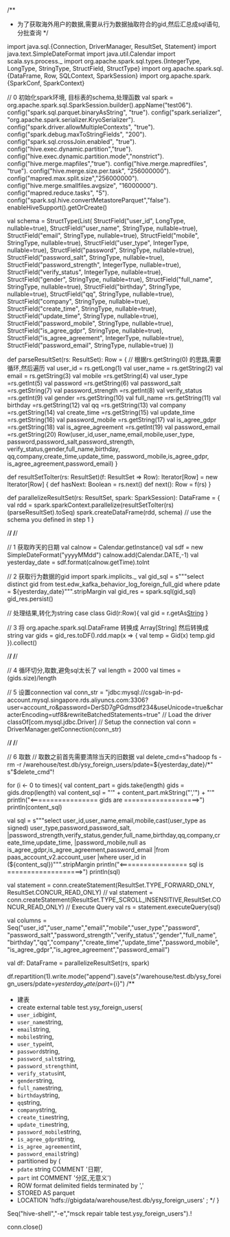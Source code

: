 /**
* 为了获取海外用户的数据,需要从行为数据抽取符合的gid,然后汇总成sql语句,分批查询
  */

import java.sql.{Connection, DriverManager, ResultSet, Statement}
import java.text.SimpleDateFormat
import java.util.Calendar
import scala.sys.process._
import org.apache.spark.sql.types.{IntegerType, LongType, StringType, StructField, StructType}
import org.apache.spark.sql.{DataFrame, Row, SQLContext, SparkSession}
import org.apache.spark.{SparkConf, SparkContext}


// 0 初始化spark环境, 目标表的schema,处理函数
val spark = org.apache.spark.sql.SparkSession.builder().appName("test06").
config("spark.sql.parquet.binaryAsString", "true").
config("spark.serializer", "org.apache.spark.serializer.KryoSerializer").
config("spark.driver.allowMultipleContexts", "true").
config("spark.debug.maxToStringFields", "200").
config("spark.sql.crossJoin.enabled", "true").
config("hive.exec.dynamic.partition","true").
config("hive.exec.dynamic.partition.mode","nonstrict").
config("hive.merge.mapfiles","true").
config("hive.merge.mapredfiles", "true").
config("hive.merge.size.per.task", "256000000").
config("mapred.max.split.size","256000000").
config("hive.merge.smallfiles.avgsize", "16000000").
config("mapred.reduce.tasks", "5").
config("spark.sql.hive.convertMetastoreParquet","false").
enableHiveSupport().getOrCreate()

val schema = StructType(List(
StructField("user_id", LongType, nullable=true),
StructField("user_name", StringType, nullable=true),
StructField("email", StringType, nullable=true),
StructField("mobile", StringType, nullable=true),
StructField("user_type", IntegerType, nullable=true),
StructField("password", StringType, nullable=true),
StructField("password_salt", StringType, nullable=true),
StructField("password_strength", IntegerType, nullable=true),
StructField("verify_status", IntegerType, nullable=true),
StructField("gender", StringType, nullable=true),
StructField("full_name", StringType, nullable=true),
StructField("birthday", StringType, nullable=true),
StructField("qq", StringType, nullable=true),
StructField("company", StringType, nullable=true),
StructField("create_time", StringType, nullable=true),
StructField("update_time", StringType, nullable=true),
StructField("password_mobile", StringType, nullable=true),
StructField("is_agree_gdpr", StringType, nullable=true),
StructField("is_agree_agreement", IntegerType, nullable=true),
StructField("password_email", StringType, nullable=true)
))

def parseResultSet(rs: ResultSet): Row = {
// 根据rs.getString(0) 的思路,需要循环,然后遍历
val user_id = rs.getLong(1)
val user_name = rs.getString(2)
val email = rs.getString(3)
val mobile =rs.getString(4)
val user_type =rs.getInt(5)
val password =rs.getString(6)
val password_salt =rs.getString(7)
val password_strength =rs.getInt(8)
val verify_status =rs.getInt(9)
val gender =rs.getString(10)
val full_name =rs.getString(11)
val birthday =rs.getString(12)
val qq =rs.getString(13)
val company =rs.getString(14)
val create_time =rs.getString(15)
val update_time =rs.getString(16)
val password_mobile =rs.getString(17)
val is_agree_gdpr =rs.getString(18)
val is_agree_agreement =rs.getInt(19)
val password_email =rs.getString(20)
Row(user_id,user_name,email,mobile,user_type,
password,password_salt,password_strength,
verify_status,gender,full_name,birthday,
qq,company,create_time,update_time,
password_mobile,is_agree_gdpr,
is_agree_agreement,password_email)
}

def resultSetToIter(rs: ResultSet)(f: ResultSet => Row): Iterator[Row] =
new Iterator[Row] {
def hasNext: Boolean = rs.next()
def next(): Row = f(rs)
}

def parallelizeResultSet(rs: ResultSet, spark: SparkSession): DataFrame = {
val rdd = spark.sparkContext.parallelize(resultSetToIter(rs)(parseResultSet).toSeq)
spark.createDataFrame(rdd, schema) // use the schema you defined in step 1
}

/************************************************************************************************************************************/
/************************************************************************************************************************************/

// 1 获取昨天的日期
val calnow = Calendar.getInstance()
val sdf = new SimpleDateFormat("yyyyMMdd")
calnow.add(Calendar.DATE,-1)
val yesterday_date = sdf.format(calnow.getTime).toInt

// 2 获取行为数据的gid
import spark.implicits._
val gid_sql = s"""select distinct gid from test.edw_kafka_behavior_log_foreign_full_gid where pdate = ${yesterday_date}""".stripMargin
val gid_res = spark.sql(gid_sql)
gid_res.persist()


// 处理结果,转化为string
case class Gid(r:Row){
val gid = r.getAs[String]("gid")
}

// 3 将 org.apache.spark.sql.DataFrame 转换成 Array[String] 然后转换成 string
var gids = gid_res.toDF().rdd.map(x => {
val temp = Gid(x)
temp.gid
}).collect()



/************************************************************************************************************************************/
/************************************************************************************************************************************/

// 4 循环切分,取数,避免sql太长了
val length = 2000
val times = (gids.size)/length


// 5 设置connection
val conn_str = "jdbc:mysql://csgab-in-pd-account.mysql.singapore.rds.aliyuncs.com:3306?user=account_ro&password=DerSD7gPGdmsdf234&useUnicode=true&characterEncoding=utf8&rewriteBatchedStatements=true"
// Load the driver
classOf[com.mysql.jdbc.Driver]
// Setup the connection
val conn = DriverManager.getConnection(conn_str)

/************************************************************************************************************************************/
/************************************************************************************************************************************/

// 6 取数
// 取数之前首先需要清除当天的旧数据
val delete_cmd=s"hadoop fs -rm -r /warehouse/test.db/ysy_foreign_users/pdate=${yesterday_date}/*"
s"$delete_cmd"!

for (i <- 0 to times){
val content_part = gids.take(length)
gids = gids.drop(length)
val content_sql = "'" + content_part.mkString("','") + "'"
println("<================= gids are ===================>")
println(content_sql)

val sql = s"""select user_id,user_name,email,mobile,cast(user_type as signed) user_type,password,password_salt,
|password_strength,verify_status,gender,full_name,birthday,qq,company,create_time,update_time,
|password_mobile,null as is_agree_gdpr,is_agree_agreement,password_email
|from paas_account_v2.account_user
|where user_id in (${content_sql})""".stripMargin
println("<================= sql is ===================>")
println(sql)

val statement = conn.createStatement(ResultSet.TYPE_FORWARD_ONLY, ResultSet.CONCUR_READ_ONLY)
// val statement = conn.createStatement(ResultSet.TYPE_SCROLL_INSENSITIVE,ResultSet.CONCUR_READ_ONLY)
// Execute Query
val rs = statement.executeQuery(sql)

val columns = Seq("user_id","user_name","email","mobile","user_type","password",
"password_salt","password_strength","verify_status","gender","full_name",
"birthday","qq","company","create_time","update_time","password_mobile",
"is_agree_gdpr","is_agree_agreement","password_email")

val df: DataFrame = parallelizeResultSet(rs, spark)

df.repartition(1).write.mode("append").save(s"/warehouse/test.db/ysy_foreign_users/pdate=${yesterday_date}/part=${i}")
/**
* 建表
* create external table test.ysy_foreign_users(
* `user_id`bigint,
* `user_name`string,
* `email`string,
* `mobile`string,
* `user_type`int,
* `password`string,
* `password_salt`string,
* `password_strength`int,
* `verify_status`int,
* `gender`string,
* `full_name`string,
* `birthday`string,
* `qq`string,
* `company`string,
* `create_time`string,
* `update_time`string,
* `password_mobile`string,
* `is_agree_gdpr`string,
* `is_agree_agreement`int,
* `password_email`string)
* partitioned by (
* `pdate` string COMMENT '日期',
* `part` int COMMENT '分区,无意义')
* ROW format delimited fields terminated by ','
* STORED AS parquet
* LOCATION 'hdfs://gbigdata/warehouse/test.db/ysy_foreign_users' ;
  */
  }

Seq("hive-shell","-e","msck repair table test.ysy_foreign_users").!

conn.close()
